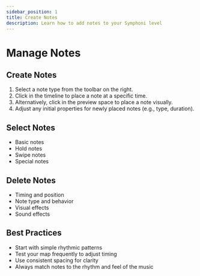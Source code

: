 ```yaml
---
sidebar_position: 1
title: Create Notes
description: Learn how to add notes to your Symphoni level
---
```


# Manage Notes

## Create Notes

1. Select a note type from the toolbar on the right.
2. Click in the timeline to place a note at a specific time.
3. Alternatively, click in the preview space to place a note visually.
4. Adjust any initial properties for newly placed notes (e.g., type, duration).

## Select Notes

- Basic notes
- Hold notes
- Swipe notes
- Special notes

## Delete Notes

- Timing and position
- Note type and behavior
- Visual effects
- Sound effects

## Best Practices

- Start with simple rhythmic patterns
- Test your map frequently to adjust timing
- Use consistent spacing for clarity
- Always match notes to the rhythm and feel of the music
